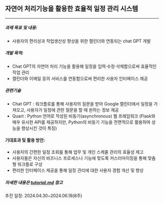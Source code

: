## 자연어 처리기능을 활용한  효율적 일정 관리 시스템 
-----------------------------------------------
##### 과제 목표 및 내용: 
- 사용자의 편리성과 작업생산성 향상을 위한 캘린더와 연동되는 chat GPT 개발

##### 개발 목적:
- Chat GPT의 자연어 처리 기능을 활용해 일정을 입력·수정·삭제함으로써 효율적인 작업 관리
- 캘린더와 이메일 등의 서비스를 연동함으로써 편리한 사용자 인터페이스 제공


##### 관련기술 
- Chat GPT : 워크플로를 통해 사용자의 질문을 받아 Google 캘린더에서 일정을 가져오고, 사용자가 일정에 관한 질문을 할 때 원하는 정보 제공
- Quart : Python 언어로 작성된 비동기(asynchronous) 웹 프레임워크
(Flask와 매우 유사한 API를 제공하지만, Python의 비동기 기능을 전면적으로 활용하여 성능을 향상시킨 것이 특징)

#### 기대효과 및 활용 방안:

- 사용자의 간편한 일정 조회를 통해 업무 및 개인 스케줄 관리의 효율성 제고
- 사용자들은 자신의 비즈니스 프로세스나 기능에 맞도록 커스터마이징을 통해 맞춤형 워크플로 구성
- 편리한 인터페이스 제공을 통해 일정 관리에 대한 사용자 경험 개선 및 향상

##### 자세한 내용은 [tutorial.md](docs/tutorial.md) 참고

추진 일정: 2024.04.30~2024.06.18(8주)

